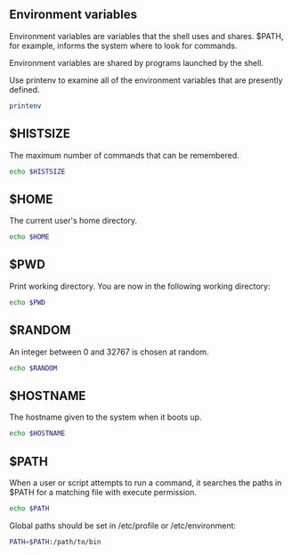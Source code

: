 <h2>Environment variables</h2>

Environment variables are variables that the shell uses and shares.
$PATH, for example, informs the system where to look for commands.

Environment variables are shared by programs launched by the shell.

Use printenv to examine all of the environment variables that are presently defined.

```bash
printenv
```

<h2>$HISTSIZE</h2>

The maximum number of commands that can be remembered.

```bash
echo $HISTSIZE
```

<h2>$HOME</h2>

The current user's home directory.

```bash
echo $HOME
```

<h2>$PWD</h2>

Print working directory. You are now in the following working directory:

```bash
echo $PWD
```

<h2>$RANDOM</h2>

An integer between 0 and 32767 is chosen at random.

```bash
echo $RANDOM
```

<h2>$HOSTNAME</h2>

The hostname given to the system when it boots up.

```bash
echo $HOSTNAME
```

<h2>$PATH</h2>

When a user or script attempts to run a command, it searches the paths in $PATH for a matching file with execute permission.

```bash
echo $PATH
```

Global paths should be set in /etc/profile or /etc/environment:

```bash
PATH=$PATH:/path/to/bin
```
